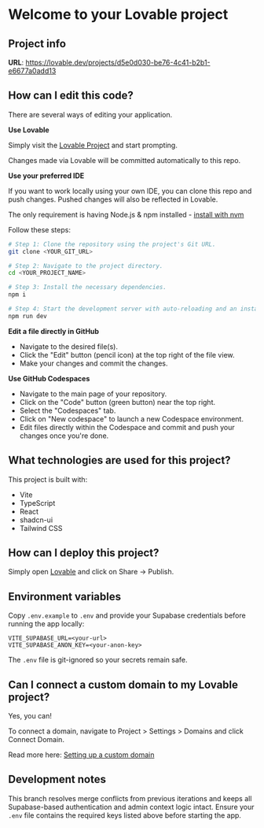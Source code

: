 # Welcome to your Lovable project

## Project info

**URL**: https://lovable.dev/projects/d5e0d030-be76-4c41-b2b1-e6677a0add13

## How can I edit this code?

There are several ways of editing your application.

**Use Lovable**

Simply visit the [Lovable Project](https://lovable.dev/projects/d5e0d030-be76-4c41-b2b1-e6677a0add13) and start prompting.

Changes made via Lovable will be committed automatically to this repo.

**Use your preferred IDE**

If you want to work locally using your own IDE, you can clone this repo and push changes. Pushed changes will also be reflected in Lovable.

The only requirement is having Node.js & npm installed - [install with nvm](https://github.com/nvm-sh/nvm#installing-and-updating)

Follow these steps:

```sh
# Step 1: Clone the repository using the project's Git URL.
git clone <YOUR_GIT_URL>

# Step 2: Navigate to the project directory.
cd <YOUR_PROJECT_NAME>

# Step 3: Install the necessary dependencies.
npm i

# Step 4: Start the development server with auto-reloading and an instant preview.
npm run dev
```

**Edit a file directly in GitHub**

- Navigate to the desired file(s).
- Click the "Edit" button (pencil icon) at the top right of the file view.
- Make your changes and commit the changes.

**Use GitHub Codespaces**

- Navigate to the main page of your repository.
- Click on the "Code" button (green button) near the top right.
- Select the "Codespaces" tab.
- Click on "New codespace" to launch a new Codespace environment.
- Edit files directly within the Codespace and commit and push your changes once you're done.

## What technologies are used for this project?

This project is built with:

- Vite
- TypeScript
- React
- shadcn-ui
- Tailwind CSS

## How can I deploy this project?

Simply open [Lovable](https://lovable.dev/projects/d5e0d030-be76-4c41-b2b1-e6677a0add13) and click on Share -> Publish.

## Environment variables

Copy `.env.example` to `.env` and provide your Supabase credentials before running the app locally:

```
VITE_SUPABASE_URL=<your-url>
VITE_SUPABASE_ANON_KEY=<your-anon-key>
```

The `.env` file is git-ignored so your secrets remain safe.

## Can I connect a custom domain to my Lovable project?

Yes, you can!

To connect a domain, navigate to Project > Settings > Domains and click Connect Domain.

Read more here: [Setting up a custom domain](https://docs.lovable.dev/tips-tricks/custom-domain#step-by-step-guide)

## Development notes

This branch resolves merge conflicts from previous iterations and keeps all Supabase-based authentication and admin context logic intact. Ensure your `.env` file contains the required keys listed above before starting the app.
